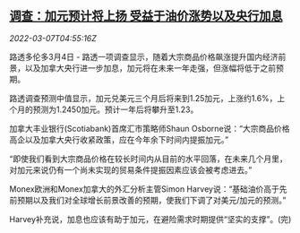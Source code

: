 <!--1646629262000-->
[调查：加元预计将上扬 受益于油价涨势以及央行加息](https://cn.reuters.com/article/poll-canada-dollar-oil-cen-0307-idCNKBS2L40CB)
------

<div><i>2022-03-07T04:55:16Z</i></div><p>路透多伦多3月4日 - 路透一项调查显示，随着大宗商品价格飙涨提升国内经济前景，以及加拿大央行进一步加息，加元将在未来一年走强，但涨幅将低于之前预期。</p><p>路透调查预测中值显示，加元兑美元三个月后将来到1.25加元，上涨约1.6%，上个月的预测为1.2450加元。预计一年后将攀升至1.23。</p><p>加拿大丰业银行(Scotiabank)首席汇市策略师Shaun Osborne说：“大宗商品价格高企以及加拿大央行收紧政策，应在今年余下时间内提振加元。”</p><p>“即使我们看到大宗商品价格在较长时间内从目前的水平回落，在未来几个月里，对加元来说仍有一个尚未实现的贸易条件提振因素应该会被考虑进去。”</p><p>Monex欧洲和Monex加拿大的外汇分析主管Simon Harvey说：“基础油价高于先前预期以及我们对全球增长前景改善的预期，使我们下调了对美元/加元的预测。”</p><p>Harvey补充说，加息也应该有助于加元，在避险需求时期提供“坚实的支撑”。(完)</p>
